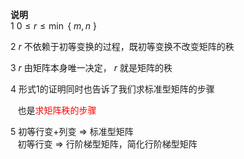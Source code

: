 **说明**  
1  $0\leq r\leq\min$ { $m,n$ }  
  
2  $r$ 不依赖于初等变换的过程，既初等变换不改变矩阵的秩  
  
3  $r$ 由矩阵本身唯一决定， $r$ 就是矩阵的秩  
  
4 形式1的证明同时也告诉了我们求标准型矩阵的步骤  
  
  $\enspace$ 也是<font color=red>求矩阵秩的步骤</font>  
  
5 初等行变+列变 $\Rightarrow$ 标准型矩阵  
 $\enspace$ 初等行变 $\Rightarrow$ 行阶梯型矩阵，简化行阶梯型矩阵  
